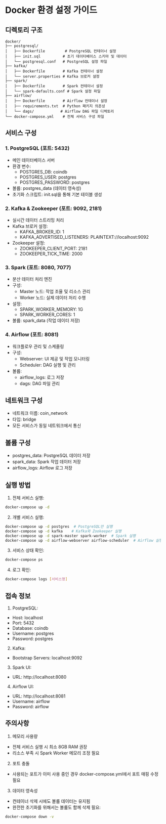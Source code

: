 # Docker 환경 설정 가이드

## 디렉토리 구조
```
docker/
├── postgresql/
│   ├── Dockerfile         # PostgreSQL 컨테이너 설정
│   ├── init.sql          # 초기 데이터베이스 스키마 및 데이터
│   └── postgresql.conf   # PostgreSQL 설정 파일
├── kafka/
│   ├── Dockerfile        # Kafka 컨테이너 설정
│   └── server.properties # Kafka 브로커 설정
├── spark/
│   ├── Dockerfile        # Spark 컨테이너 설정
│   └── spark-defaults.conf # Spark 설정 파일
├── airflow/
│   ├── Dockerfile        # Airflow 컨테이너 설정
│   ├── requirements.txt  # Python 패키지 의존성
│   └── dags/            # Airflow DAG 파일 디렉토리
└── docker-compose.yml    # 전체 서비스 구성 파일
```

## 서비스 구성

### 1. PostgreSQL (포트: 5432)
- 메인 데이터베이스 서버
- 환경 변수:
  - POSTGRES_DB: coindb
  - POSTGRES_USER: postgres
  - POSTGRES_PASSWORD: postgres
- 볼륨: postgres_data (데이터 영속성)
- 초기화 스크립트: init.sql을 통해 기본 테이블 생성

### 2. Kafka & Zookeeper (포트: 9092, 2181)
- 실시간 데이터 스트리밍 처리
- Kafka 브로커 설정:
  - KAFKA_BROKER_ID: 1
  - KAFKA_ADVERTISED_LISTENERS: PLAINTEXT://localhost:9092
- Zookeeper 설정:
  - ZOOKEEPER_CLIENT_PORT: 2181
  - ZOOKEEPER_TICK_TIME: 2000

### 3. Spark (포트: 8080, 7077)
- 분산 데이터 처리 엔진
- 구성:
  - Master 노드: 작업 조율 및 리소스 관리
  - Worker 노드: 실제 데이터 처리 수행
- 설정:
  - SPARK_WORKER_MEMORY: 1G
  - SPARK_WORKER_CORES: 1
- 볼륨: spark_data (작업 데이터 저장)

### 4. Airflow (포트: 8081)
- 워크플로우 관리 및 스케줄링
- 구성:
  - Webserver: UI 제공 및 작업 모니터링
  - Scheduler: DAG 실행 및 관리
- 볼륨:
  - airflow_logs: 로그 저장
  - dags: DAG 파일 관리

## 네트워크 구성
- 네트워크 이름: coin_network
- 타입: bridge
- 모든 서비스가 동일 네트워크에서 통신

## 볼륨 구성
- postgres_data: PostgreSQL 데이터 저장
- spark_data: Spark 작업 데이터 저장
- airflow_logs: Airflow 로그 저장

## 실행 방법

1. 전체 서비스 실행:
```bash
docker-compose up -d
```

2. 개별 서비스 실행:
```bash
docker-compose up -d postgres  # PostgreSQL만 실행
docker-compose up -d kafka    # Kafka와 Zookeeper 실행
docker-compose up -d spark-master spark-worker  # Spark 실행
docker-compose up -d airflow-webserver airflow-scheduler  # Airflow 실행
```

3. 서비스 상태 확인:
```bash
docker-compose ps
```

4. 로그 확인:
```bash
docker-compose logs [서비스명]
```

## 접속 정보

1. PostgreSQL:
- Host: localhost
- Port: 5432
- Database: coindb
- Username: postgres
- Password: postgres

2. Kafka:
- Bootstrap Servers: localhost:9092

3. Spark UI:
- URL: http://localhost:8080

4. Airflow UI:
- URL: http://localhost:8081
- Username: airflow
- Password: airflow

## 주의사항

1. 메모리 사용량
- 전체 서비스 실행 시 최소 8GB RAM 권장
- 리소스 부족 시 Spark Worker 메모리 조정 필요

2. 포트 충돌
- 사용되는 포트가 이미 사용 중인 경우 docker-compose.yml에서 포트 매핑 수정 필요

3. 데이터 영속성
- 컨테이너 삭제 시에도 볼륨 데이터는 유지됨
- 완전한 초기화를 위해서는 볼륨도 함께 삭제 필요:
```bash
docker-compose down -v
```